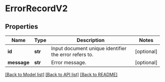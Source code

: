 # ErrorRecordV2

## Properties
Name | Type | Description | Notes
------------ | ------------- | ------------- | -------------
**id** | **str** | Input document unique identifier the error refers to. | [optional] 
**message** | **str** | Error message. | [optional] 

[[Back to Model list]](../README.md#documentation-for-models) [[Back to API list]](../README.md#documentation-for-api-endpoints) [[Back to README]](../README.md)


